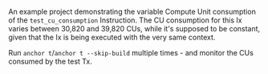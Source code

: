 An example project demonstrating the variable Compute Unit consumption of the `test_cu_consumption` Instruction. The CU consumption for this Ix varies between 30,820 and 39,820 CUs, while it's supposed to be constant, given that the Ix is being executed with the very same context.

Run `anchor t`/`anchor t --skip-build` multiple times - and monitor the CUs consumed by the test Tx.
